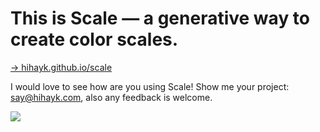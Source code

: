 # This is Scale — a generative way to create color scales.
[→ hihayk.github.io/scale](https://hihayk.github.io/scale)

I would love to see how are you using Scale! Show me your project: say@hihayk.com, also any feedback is welcome.

![](https://github.com/hihayk/scale/blob/master/docs/shot.gif?raw=true)
